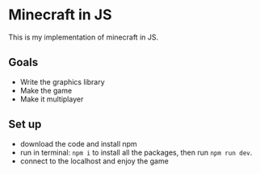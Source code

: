 # Minecraft in JS
This is my implementation of minecraft in JS.

## Goals
- Write the graphics library
- Make the game
- Make it multiplayer

## Set up
- download the code and install npm
- run in terminal: `npm i` to install all the packages, then run `npm run dev`.
- connect to the localhost and enjoy the game

